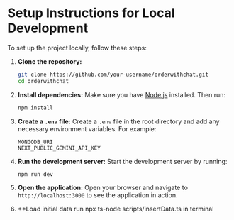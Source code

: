 # Setup Instructions for Local Development

To set up the project locally, follow these steps:

1. **Clone the repository:**
    ```bash
    git clone https://github.com/your-username/orderwithchat.git
    cd orderwithchat
    ```

2. **Install dependencies:**
    Make sure you have [Node.js](https://nodejs.org/) installed. Then run:
    ```bash
    npm install
    ```

3. **Create a `.env` file:**
    Create a `.env` file in the root directory and add any necessary environment variables. For example:
    ```env
    MONGODB_URI
    NEXT_PUBLIC_GEMINI_API_KEY
    ```

4. **Run the development server:**
    Start the development server by running:
    ```bash
    npm run dev
    ```

5. **Open the application:**
    Open your browser and navigate to `http://localhost:3000` to see the application in action.

6. **Load initial data
    run  npx ts-node scripts/insertData.ts in terminal

